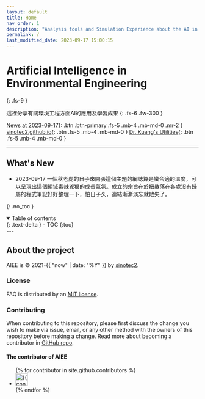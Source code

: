 ```yaml
---
layout: default
title: Home
nav_order: 1
description: "Analysis tools and Simulation Experience about the AI in Environmental Engineering"
permalink: /
last_modified_date: 2023-09-17 15:00:15
---
```


# Artificial Intelligence in Environmental Engineering
{: .fs-9 }

這裡分享有關環境工程方面AI的應用及學習成果
{: .fs-6 .fw-300 }

[News at 2023-09-17](){: .btn .btn-primary .fs-5 .mb-4 .mb-md-0 .mr-2 } [sinotec2.github.io](https://sinotec2.github.io/){: .btn .fs-5 .mb-4 .mb-md-0 } [Dr. Kuang's Utilities](https://sinotec2.github.io/FAQ/){: .btn .fs-5 .mb-4 .mb-md-0 }

---

## What's New

- 2023-09-17 一個秋老虎的日子來開張這個主題的網誌算是蠻合適的溫度，可以呈現出這個領域毒辣兇狠的成長氣氛。成立的宗旨在於把散落在各處沒有歸屬的程式筆記好好整理一下，怕日子久，連結漸漸淡忘就散失了。

{: .no_toc }

<details open markdown="block">
  <summary>
    Table of contents
  </summary>
  {: .text-delta }
- TOC
{:toc}
</details>
---

## About the project

AIEE is &copy; 2021-{{ "now" | date: "%Y" }} by [sinotec2](http://github.com/sinotec2/).

### License

FAQ is distributed by an [MIT license](https://github.com/pmarsceill/just-the-docs/tree/master/LICENSE.txt).

### Contributing

When contributing to this repository, please first discuss the change you wish to make via issue,
email, or any other method with the owners of this repository before making a change. Read more about becoming a contributor in [GitHub repo](https://github.com/sinotec2/AIEE/discussions/).

#### The contributor of AIEE

<ul class="list-style-none">
{% for contributor in site.github.contributors %}
  <li class="d-inline-block mr-1">
     <a href="{{ contributor.html_url }}"><img src="{{ contributor.avatar_url }}" width="32" height="32" alt="{{ contributor.login }}"/></a>
  </li>
{% endfor %}
</ul>

[JTD]: <https://just-the-docs.github.io/just-the-docs> "Focus on writing good documentation. Just the Docs gives your documentation a jumpstart with a responsive Jekyll theme that is easily customizable and hosted on GitHub Pages."